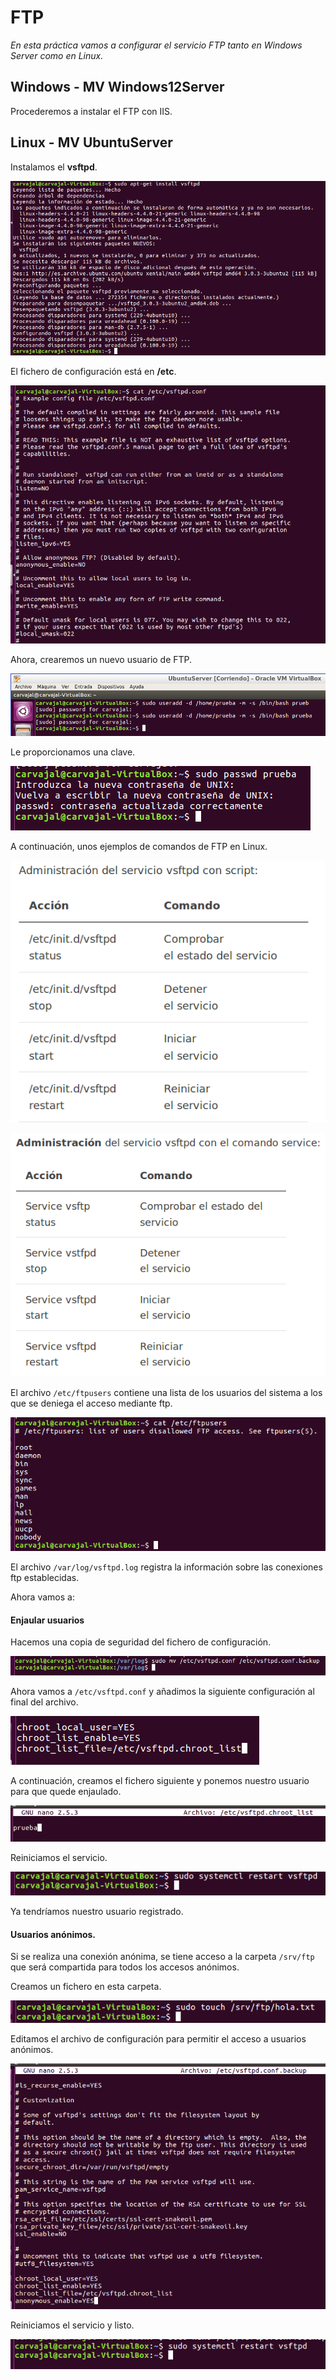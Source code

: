 # FTP

*En esta práctica vamos a configurar el servicio FTP tanto en Windows Server como en Linux.*

## Windows - MV Windows12Server

Procederemos a instalar el FTP con IIS.



## Linux - MV UbuntuServer

Instalamos el **vsftpd**.

![](./img/1.png)

El fichero de configuración está en **/etc**.

![](./img/2.png)

Ahora, crearemos un nuevo usuario de FTP.

![](./img/3.png)

Le proporcionamos una clave.

![](./img/4.png)

A continuación, unos ejemplos de comandos de FTP en Linux.

![](./img/5.png)

![](./img/6.png)

El archivo `/etc/ftpusers` contiene una lista de los usuarios del sistema a los que se deniega el acceso mediante ftp.

![](./img/7.png)

El archivo `/var/log/vsftpd.log` registra la información sobre las conexiones ftp establecidas.

Ahora vamos a:

#### Enjaular usuarios

Hacemos una copia de seguridad del fichero de configuración.

![](./img/8.png)

Ahora vamos a `/etc/vsftpd.conf` y añadimos la siguiente configuración al final del archivo.

![](./img/9.png)

A continuación, creamos el fichero siguiente y ponemos nuestro usuario para que quede enjaulado.

![](./img/10.png)

Reiniciamos el servicio.

![](./img/11.png)

Ya tendríamos nuestro usuario registrado.

#### Usuarios anónimos.

Si se realiza una conexión anónima, se tiene acceso a la carpeta `/srv/ftp` que será compartida para todos los accesos anónimos.

Creamos un fichero en esta carpeta.

![](./img/12.png)

Editamos el archivo de configuración para permitir el acceso a usuarios anónimos.

![](./img/13.png)

Reiniciamos el servicio y listo.

![](./img/14.png)
